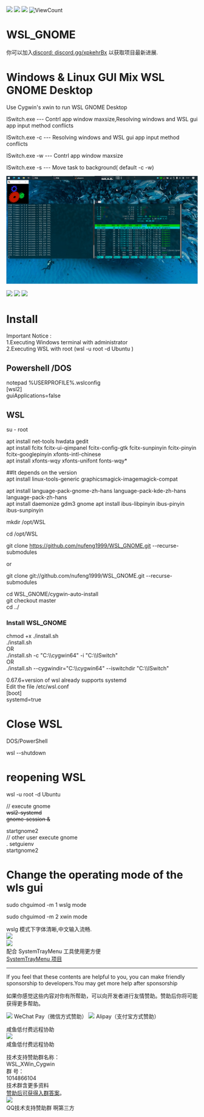 ![](https://img.shields.io/badge/WSL-GUI-green) ![](https://img.shields.io/badge/Cygwin-XWin-orange) ![](https://img.shields.io/github/watchers/nufeng1999/WSL_GNOME) <img alt="ViewCount" src="https://views.whatilearened.today/views/github/nufeng1999/WSL_GNOME.svg">
# WSL_GNOME  
你可以加入[discord: discord.gg/xpkehrBx](https://discord.gg/xpkehrBx) 以获取项目最新进展.  
# Windows & Linux GUI Mix WSL GNOME Desktop  
Use Cygwin's xwin to run WSL GNOME Desktop  

ISwitch.exe --- Contrl app window maxsize,Resolving windows and WSL gui app input method conflicts  

ISwitch.exe -c  --- Resolving windows and WSL gui app input method conflicts  

ISwitch.exe -w  --- Contrl app window maxsize  

ISwitch.exe -s  --- Move task to background( default -c -w)  

[![Watch the video](https://github.com/nufeng1999/wsl_XWin_Cygwin/blob/main/20210612_071703.gif?raw=true)](https://youtu.be/iy8j-fD82aQ)  

![](https://github.com/nufeng1999/imgs/blob/main/img/20211115_110932.gif?raw=true)
![](https://github.com/nufeng1999/imgs/blob/main/img/20211115_111705.gif?raw=true)
![](https://github.com/nufeng1999/imgs/blob/main/img/20211115_112440.gif?raw=true)

# Install  
Important Notice :  
1.Executing Windows terminal with administrator  
2.Executing WSL with root (wsl -u root -d Ubuntu )  
## Powershell /DOS  
notepad %USERPROFILE%\.wslconfig     
[wsl2]  
guiApplications=false   

## WSL  
su - root    

apt install net-tools hwdata gedit  
apt install fcitx fcitx-ui-qimpanel fcitx-config-gtk  fcitx-sunpinyin fcitx-pinyin  fcitx-googlepinyin xfonts-intl-chinese  
apt install xfonts-wqy xfonts-unifont fonts-wqy*  
  
##It depends on the version  
apt install linux-tools-generic  graphicsmagick-imagemagick-compat  

apt install language-pack-gnome-zh-hans language-pack-kde-zh-hans language-pack-zh-hans  
apt install daemonize gdm3 gnome 
apt install ibus-libpinyin ibus-pinyin ibus-sunpinyin

mkdir /opt/WSL  

cd /opt/WSL  

git clone https://github.com/nufeng1999/WSL_GNOME.git --recurse-submodules

or  

git clone git://github.com/nufeng1999/WSL_GNOME.git --recurse-submodules

cd WSL_GNOME/cygwin-auto-install    
git checkout master  
cd ../   

### Install  WSL_GNOME  

chmod +x ./install.sh   
./install.sh   
OR   
./install.sh -c "C:\\\\cygwin64" -i "C:\\\\ISwitch"  
OR  
./install.sh --cygwindir="C:\\\\cygwin64" --iswitchdir "C:\\\\ISwitch"  

   
0.67.6+version of wsl already supports systemd  
Edit the file /etc/wsl.conf  
[boot]  
systemd=true  
  
# Close WSL
DOS/PowerShell  

wsl --shutdown  

# reopening WSL  
wsl -u root -d Ubuntu  

// execute gnome  
~~wsl2-systemd~~  
~~gnome-session &~~   

startgnome2  
// other user execute gnome  
. setguienv  
startgnome2  

# Change the operating mode of the wls gui  
sudo chguimod -m 1  wslg mode  
  
sudo chguimod -m 2  xwin mode  

  wslg 模式下字体清晰,中文输入流畅.  
  <img src="https://nufeng1999.github.io/imgs/20240123102725.png"/>  
  <img src="https://nufeng1999.github.io/imgs/fLRwr9f3Bz.png"/>  
  配合 SystemTrayMenu 工具使用更方便  
  [SystemTrayMenu 项目](https://github.com/Hofknecht/SystemTrayMenu)  
  
***  
If you feel that these contents are helpful to you, you can make friendly sponsorship to developers.You may get more help after sponsorship

如果你感觉这些内容对你有所帮助，可以向开发者进行友情赞助。赞助后你将可能获得更多帮助。  

<img src="https://nufeng1999.github.io/imgs/wxzf.png"/>
WeChat Pay（微信方式赞助）
  
<img src="https://nufeng1999.github.io/imgs/zfbzf.png"/>
Alipay（支付宝方式赞助）  

咸鱼低付费远程协助  
<img src="https://nufeng1999.github.io/imgs/266665953320112.jpg"/>  
咸鱼低付费远程协助  

技术支持赞助群名称：  
WSL_XWin_Cygwin  
群   号：  
1014866104  
技术群含更多资料  
[赞助后可获得入群答案](http://dt1.8tupian.net/2/29215a3b200.pg3 "支付宝扫码支付后可获得入群答案")。  
<img src="https://nufeng1999.github.io/imgs/img/WSL_XWin_Cygwin.png"/>  
QQ技术支持赞助群
啊第三方